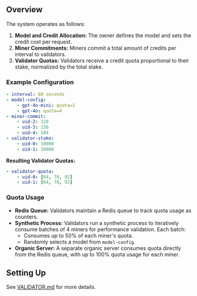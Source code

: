 ## Overview

The system operates as follows:

1. **Model and Credit Allocation:** The owner defines the model and sets the credit cost per request.
2. **Miner Commitments:** Miners commit a total amount of credits per interval to validators.
3. **Validator Quotas:** Validators receive a credit quota proportional to their stake, normalized by the total stake.

### Example Configuration
```yaml
- interval: 60 seconds
- model-config:
    - gpt-4o-mini: quota=1
    - gpt-4o: quota=4
- miner-commit:
    - uid-2: 128
    - uid-3: 156
    - uid-4: 184
- validator-stake:
    - uid-0: 10000
    - uid-1: 10000
```

**Resulting Validator Quotas:**
```yaml
- validator-quota:
    - uid-0: [64, 78, 92]
    - uid-1: [64, 78, 92]
```

### Quota Usage
- **Redis Queue:** Validators maintain a Redis queue to track quota usage as counters.
- **Synthetic Process:** Validators run a synthetic process to iteratively consume batches of 4 miners for performance validation. Each batch:
  - Consumes up to 50% of each miner's quota.
  - Randomly selects a model from `model-config`.
- **Organic Server:** A separate organic server consumes quota directly from the Redis queue, with up to 100% quota usage for each miner.

## Setting Up

See [VALIDATOR.md](docs/VALIDATOR.md) for more details.
